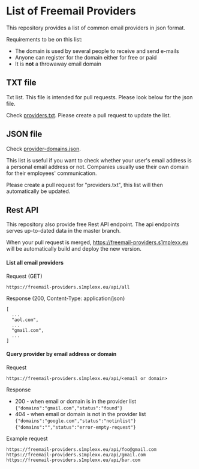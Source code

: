 # List of Freemail Providers

This repository provides a list of common email providers in json format.

Requirements to be on this list:
- The domain is used by several people to receive and send e-mails
- Anyone can register for the domain either for free or paid
- It is **not** a throwaway email domain

## TXT file
Txt list. This file is intended for pull requests. Please look below for the json file.

Check [providers.txt](providers.txt).
Please create a pull request to update the list.

## JSON file
Check [provider-domains.json](provider-domains.json).

This list is useful if you want to check whether your user's email address is a personal email address or not.
Companies usually use their own domain for their employees' communication.

Please create a pull request for "providers.txt", this list will then automatically be updated.


## Rest API

This repository also provide free Rest API endpoint. The api endpoints serves up-to-dated data in the master branch.

When your pull request is merged, https://freemail-providers.s1mplexx.eu will be automatically build and deploy the new version.


#### List all email providers

Request (GET)
```
https://freemail-providers.s1mplexx.eu/api/all
```

Response (200, Content-Type: application/json)
```
[
  ...
  "aol.com",
  ...
  "gmail.com",
  ...
]
```

#### Query provider by email address or domain

Request
```
https://freemail-providers.s1mplexx.eu/api/<email or domain>
```

Response

 - 200 - when email or domain is in the provider list
 ``` {"domains":"gmail.com","status":"found"} ```
 - 404 - when email or domain is not in the provider list
 ```{"domains":"google.com","status":"notinlist"}```
 ```{"domains":"","status":"error-empty-request"}```


Example request

```
https://freemail-providers.s1mplexx.eu/api/foo@gmail.com
https://freemail-providers.s1mplexx.eu/api/gmail.com
https://freemail-providers.s1mplexx.eu/api/bar.com
```
